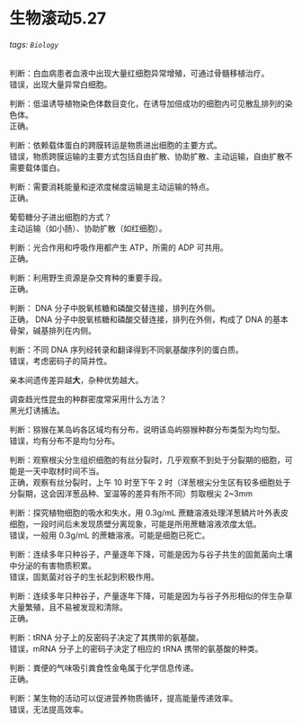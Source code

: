 # 生物滚动5.27

###### tags: `Biology`

判断：白血病患者血液中出现大量红细胞异常增殖，可通过骨髓移植治疗。  
错误，出现大量异常白细胞。

判断：低温诱导植物染色体数目变化，在诱导加倍成功的细胞内可见散乱排列的染色体。  
正确。

判断：依赖载体蛋白的跨膜转运是物质进出细胞的主要方式。  
错误，物质跨膜运输的主要方式包括自由扩散、协助扩散、主动运输，自由扩散不需要载体蛋白。

判断：需要消耗能量和逆浓度梯度运输是主动运输的特点。  
正确。

葡萄糖分子进出细胞的方式？  
主动运输（如小肠）、协助扩散（如红细胞）。

判断：光合作用和呼吸作用都产生 ATP，所需的 ADP 可共用。  
正确。

判断：利用野生资源是杂交育种的重要手段。  
正确。

判断： DNA 分子中脱氧核糖和磷酸交替连接，排列在外侧。  
正确， DNA 分子中脱氧核糖和磷酸交替连接，排列在外侧，构成了 DNA 的基本骨架，碱基排列在内侧。

判断：不同 DNA 序列经转录和翻译得到不同氨基酸序列的蛋白质。  
错误，考虑密码子的简并性。

亲本间遗传差异越**大**，杂种优势越大。

调查趋光性昆虫的种群密度常采用什么方法？  
黑光灯诱捕法。

判断：猕猴在某岛屿各区域均有分布，说明该岛屿猕猴种群分布类型为均匀型。  
错误，均有分布不是均匀分布。

判断：观察根尖分生组织细胞的有丝分裂时，几乎观察不到处于分裂期的细胞，可能是一天中取材时间不当。  
正确，观察有丝分裂时，上午 10 时至下午 2 时（洋葱根尖分生区有较多细胞处于分裂期，这会因洋葱品种、室温等的差异有所不同）剪取根尖 2~3mm

判断：探究植物细胞的吸水和失水，用 0.3g/mL 蔗糖溶液处理洋葱鳞片叶外表皮细胞，一段时间后未发现质壁分离现象，可能是所用蔗糖溶液浓度太低。  
错误，一般用 0.3g/mL 的蔗糖溶液。可能是细胞已死亡。

判断：连续多年只种谷子，产量逐年下降，可能是因为与谷子共生的固氮菌向土壤中分泌的有害物质积累。  
错误，固氮菌对谷子的生长起到积极作用。

判断：连续多年只种谷子，产量逐年下降，可能是因为与谷子外形相似的伴生杂草大量繁殖，且不易被发现和清除。  
正确。

判断：tRNA 分子上的反密码子决定了其携带的氨基酸。  
错误，mRNA 分子上的密码子决定了相应的 tRNA 携带的氨基酸的种类。

判断：粪便的气味吸引粪食性金龟属于化学信息传递。  
正确。

判断：某生物的活动可以促进营养物质循环，提高能量传递效率。  
错误，无法提高效率。
